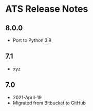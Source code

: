 # ATS Release Notes

## 8.0.0

* Port to Python 3.8

## 7.1

* xyz
    

## 7.0 

* 2021-April-19
* Migrated from Bitbucket to GitHub


